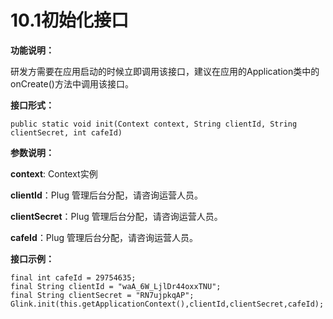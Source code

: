 # 10.1初始化接口

**功能说明：**

研发方需要在应用启动的时候立即调用该接口，建议在应用的Application类中的onCreate\(\)方法中调用该接口。

**接口形式：**

```text
public static void init(Context context, String clientId, String clientSecret, int cafeId)
```

**参数说明：**

**context**: Context实例

**clientId**：Plug 管理后台分配，请咨询运营人员。

**clientSecret**：Plug 管理后台分配，请咨询运营人员。

**cafeId**：Plug 管理后台分配，请咨询运营人员。

**接口示例：**

```text
final int cafeId = 29754635;
final String clientId = "waA_6W_LjlDr44oxxTNU";
final String clientSecret = "RN7ujpkqAP";        
Glink.init(this.getApplicationContext(),clientId,clientSecret,cafeId);
```

